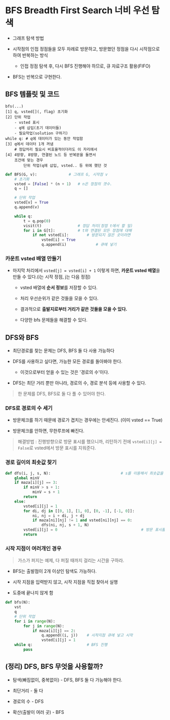 # BFS Breadth First Search 너비 우선 탐색

- 그래프 탐색 방법

- 시작점의 인접 정점들을 모두 차례로 방문하고, 방문했던 정점을 다시 시작점으로 하여 반복하는 방식

    - 인접 정점 탐색 후, 다시 BFS 진행해야 하므로, 큐 자료구조 활용(FIFO)

- BFS는 반복으로 구현한다.

## BFS 템플릿 및 코드

```
bfs(...)
[1] q, vsted[](, flag) 초기화
[2] 단위 작업
    - vsted 표시
    - q에 삽입(초기 데이터들)
    - 필요작업(solution 구하기)
while q: # q에 데이터가 있는 동안 작업함
[3] q에서 데이터 1개 꺼냄
    # 정답처리 필요시 비효율적이더라도 이 자리에서
[4] 4방향, 8방향, 연결된 노드 등 반복문을 돌면서
    조건에 맞는 경우 
        단위 작업(q에 삽입, vsted.. 등 위에 했던 것
```

```python
def BFS(G, v):              # 그래프 G, 시작점 v
    # 초기화
    vsted = [False] * (n + 1)   # n은 정점의 갯수. 
    q = []

    # 단위 작업
    vsted[v] = True
    q.append(v)

    while q:
        t = q.pop(0)
        visit(t)                # 정답 처리(정점 t에서 할 일)
        for i in G[t]:          # t와 연결된 모든 정점에 대해
            if not vsted[i]:        # 방문되지 않은 곳이라면
                vsted[i] = True
                q.append(i)             # 큐에 넣기
```

### 카운트 vsted 배열 만들기

- 마지막 처리에서 `vsted[j] = vsted[i] + 1` 이렇게 하면, **카운트 vsted 배열**을 만들 수 있다.(i는 시작 정점, j는 다음 정점)

    - vsted 배열에 **순서 정보**를 저장할 수 있다.

    - 처리 우선순위가 같은 것들을 모을 수 있다. 

    - 결과적으로 **출발지로부터 거리가 같은 것들을 모을 수 있다.**

    - 다양한 bfs 문제들을 해결할 수 있다.

## DFS와 BFS

- 최단경로를 찾는 문제는 DFS, BFS 둘 다 사용 가능하다

- DFS를 사용하고 싶다면, 가능한 모든 경로를 돌아봐야 한다.

    - 이것으로부터 얻을 수 있는 것은 '경로의 수'이다.

- DFS는 최단 거리 뿐만 아니라, 경로의 수, 경로 분석 등에 사용할 수 있다.

> 한 문제를 DFS, BFS로 둘 다 풀 수 있어야 한다.

### DFS로 경로의 수 세기

- 방문체크를 하기 때문에 경로가 겹치는 경우에는 안세진다. (이미 vsted == True)

- 방문체크를 안하면, 무한루프에 빠진다.

> 해결방법 : 진행방향으로 방문 표시를 했으니까, 리턴하기 전에 `vsted[i][j] = False`로 vsted에서 방문 표시를 지워준다.

### 경로 길이의 최솟값 찾기

```python
def dfs(i, j, s, N):                               # s를 이용해서 최솟값을 구해준다.
    global minV
    if maza[i][j] == 3:
        if minV > s + 1:
            minV = s + 1
        return
    else:
        vsted[i][j] = 1
        for di, dj in [[0, 1], [1, 0], [0, -1], [-1, 0]]:
            ni, nj = i + di, j + dj
            if maza[ni][nj] != 1 and vsted[ni][nj] == 0:
                dfs(ni, nj, s + 1, N)
        vsted[i][j] = 0                                     # 방문 표시를 지워주는 코드(경로 수 세는 경우)
        return
```

### 시작 지점이 여러개인 경우

> 가스가 퍼지는 예제, 다 퍼질 때까지 걸리는 시간을 구하라.

- BFS는 출발점이 2개 이상인 탐색도 가능하다.

- 시작 지점을 입력받지 않고, 시작 지점을 직접 찾아서 실행

- 도중에 끝나지 않게 함

```python
def bfs(N):
    vst
    q
    # 단위 작업
    for i in range(N):
        for j in range(N):
            if maza[i][j] == 2:
                q.append((i, j))    # 시작지점 큐에 넣고 시작
                vsted[i][j] = 1
    while q:                        # BFS 진행
        pass
```

## (정리) DFS, BFS 무엇을 사용할까?

- 탐색(빠짐없이, 중복없이) - DFS, BFS 둘 다 가능해야 한다.

- 최단거리 - 둘 다

- 경로의 수 - DFS

- 확산(출발이 여러 곳) - BFS